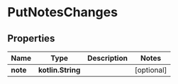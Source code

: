
# PutNotesChanges

## Properties
| Name | Type | Description | Notes |
| ------------ | ------------- | ------------- | ------------- |
| **note** | **kotlin.String** |  |  [optional] |



